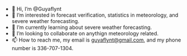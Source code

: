 - 👋 Hi, I’m @Guyaflynt
- 👀 I’m interested in forecast verification, statistics in meteorology, and severe weather forecasting. 
- 🌱 I’m currently learning about severe weather forecasting. 
- 💞️ I’m looking to collaborate on anythign meteorology related. 
- 📫 How to reach me, my email is guyaflynt@gmail.com, and my phone number is 336-707-1304. 


